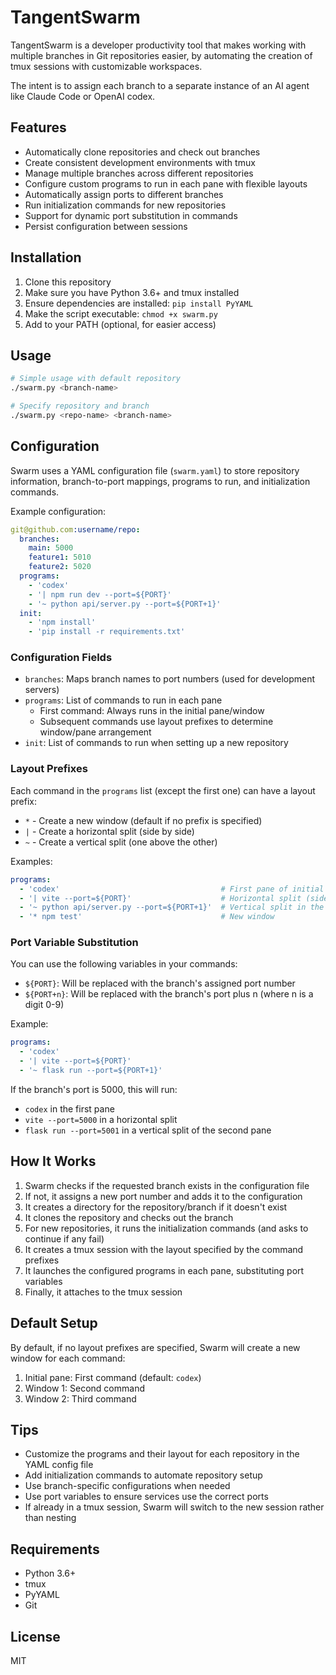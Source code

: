 # TangentSwarm

TangentSwarm is a developer productivity tool that makes working with multiple branches in Git repositories easier,
by automating the creation of tmux sessions with customizable workspaces.

The intent is to assign each branch to a separate instance of an AI agent like Claude Code or OpenAI codex.

## Features

- Automatically clone repositories and check out branches
- Create consistent development environments with tmux
- Manage multiple branches across different repositories
- Configure custom programs to run in each pane with flexible layouts
- Automatically assign ports to different branches
- Run initialization commands for new repositories
- Support for dynamic port substitution in commands
- Persist configuration between sessions

## Installation

1. Clone this repository
2. Make sure you have Python 3.6+ and tmux installed
3. Ensure dependencies are installed: `pip install PyYAML`
4. Make the script executable: `chmod +x swarm.py`
5. Add to your PATH (optional, for easier access)

## Usage

```bash
# Simple usage with default repository
./swarm.py <branch-name>

# Specify repository and branch
./swarm.py <repo-name> <branch-name>
```

## Configuration

Swarm uses a YAML configuration file (`swarm.yaml`) to store repository information, branch-to-port mappings, programs to run, and initialization commands.

Example configuration:

```yaml
git@github.com:username/repo:
  branches:
    main: 5000
    feature1: 5010
    feature2: 5020
  programs:
    - 'codex'
    - '| npm run dev --port=${PORT}'
    - '~ python api/server.py --port=${PORT+1}'
  init:
    - 'npm install'
    - 'pip install -r requirements.txt'
```

### Configuration Fields

- `branches`: Maps branch names to port numbers (used for development servers)
- `programs`: List of commands to run in each pane
  - First command: Always runs in the initial pane/window
  - Subsequent commands use layout prefixes to determine window/pane arrangement
- `init`: List of commands to run when setting up a new repository

### Layout Prefixes

Each command in the `programs` list (except the first one) can have a layout prefix:

- `*` - Create a new window (default if no prefix is specified)
- `|` - Create a horizontal split (side by side)
- `~` - Create a vertical split (one above the other)

Examples:
```yaml
programs:
  - 'codex'                                    # First pane of initial window
  - '| vite --port=${PORT}'                    # Horizontal split (side by side)
  - '~ python api/server.py --port=${PORT+1}'  # Vertical split in the second pane
  - '* npm test'                               # New window
```

### Port Variable Substitution

You can use the following variables in your commands:
- `${PORT}`: Will be replaced with the branch's assigned port number
- `${PORT+n}`: Will be replaced with the branch's port plus n (where n is a digit 0-9)

Example:
```yaml
programs:
  - 'codex'
  - '| vite --port=${PORT}'
  - '~ flask run --port=${PORT+1}'
```

If the branch's port is 5000, this will run:
- `codex` in the first pane
- `vite --port=5000` in a horizontal split
- `flask run --port=5001` in a vertical split of the second pane

## How It Works

1. Swarm checks if the requested branch exists in the configuration file
2. If not, it assigns a new port number and adds it to the configuration
3. It creates a directory for the repository/branch if it doesn't exist
4. It clones the repository and checks out the branch
5. For new repositories, it runs the initialization commands (and asks to continue if any fail)
6. It creates a tmux session with the layout specified by the command prefixes
7. It launches the configured programs in each pane, substituting port variables
8. Finally, it attaches to the tmux session

## Default Setup

By default, if no layout prefixes are specified, Swarm will create a new window for each command:

1. Initial pane: First command (default: `codex`)
2. Window 1: Second command
3. Window 2: Third command

## Tips

- Customize the programs and their layout for each repository in the YAML config file
- Add initialization commands to automate repository setup
- Use branch-specific configurations when needed
- Use port variables to ensure services use the correct ports
- If already in a tmux session, Swarm will switch to the new session rather than nesting

## Requirements

- Python 3.6+
- tmux
- PyYAML
- Git

## License

MIT
